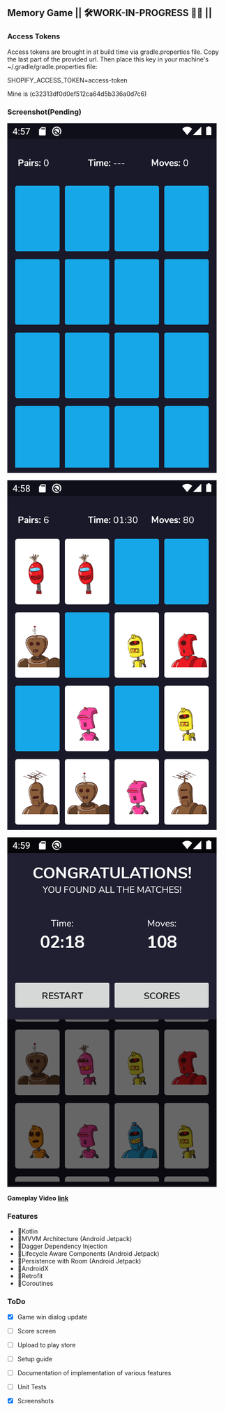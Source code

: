 ## Memory Game || 🛠️WORK-IN-PROGRESS 👨‍💻 ||

### Access Tokens
Access tokens are brought in at build time via gradle.properties file. Copy the last part of the provided url. Then place this key in your machine's ~/.gradle/gradle.properties file:

SHOPIFY_ACCESS_TOKEN=access-token

Mine is (c32313df0d0ef512ca64d5b336a0d7c6)

### Screenshot(Pending)

![Game start](screenshots/device-2020-01-17-165709.png)

![Game start](screenshots/device-2020-01-17-165901.png)

![Game start](screenshots/device-2020-01-17-165955.png)

__Gameplay Video [link](https://drive.google.com/open?id=1FHhbpku_uYeCGVASQmNETYQ9D1UUE1_-)__

### Features
- 🚀Kotlin
- 🚀MVVM Architecture (Android Jetpack)
- 🚀Dagger Dependency Injection
- 🚀Lifecycle Aware Components (Android Jetpack)
- 🚀Persistence with Room (Android Jetpack)
- 🚀AndroidX
- 🚀Retrofit
- 🚀Coroutines

### ToDo
- [X] Game win dialog update
- [ ] Score screen
- [ ] Upload to play store
- [ ] Setup guide
- [ ] Documentation of implementation of various features
- [ ] Unit Tests
- [X] Screenshots

